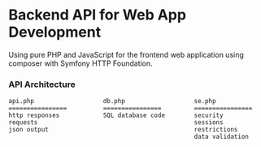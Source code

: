 # Backend API for Web App Development
Using pure PHP and JavaScript for the frontend web application using composer with Symfony HTTP Foundation.

### API Architecture
```
api.php                   db.php                   se.php
================          ================         ================
http responses            SQL database code        security
requests                                           sessions
json output                                        restrictions
                                                   data validation                          
```
